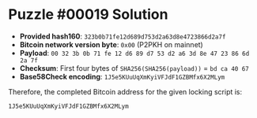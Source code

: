 # Puzzle #00019 Solution

- **Provided hash160**: `323b0b71fe12d689d753d2a63d8e4723866d2a7f`
- **Bitcoin network version byte**: `0x00` (P2PKH on mainnet)
- **Payload**: `00 32 3b 0b 71 fe 12 d6 89 d7 53 d2 a6 3d 8e 47 23 86 6d 2a 7f`
- **Checksum**: First four bytes of `SHA256(SHA256(payload))` = `bd ca 40 67`
- **Base58Check encoding**: `1J5e5KUuUqXmKyiVFJdF1GZBMfx6X2MLym`

Therefore, the completed Bitcoin address for the given locking script is:

```
1J5e5KUuUqXmKyiVFJdF1GZBMfx6X2MLym
```
